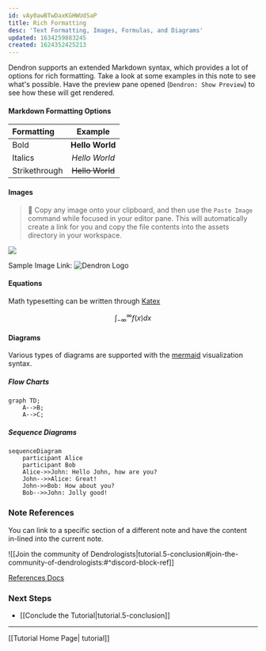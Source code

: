 ```yaml
---
id: vAy0awBTwDaxKGHWUdSaP
title: Rich Formatting
desc: 'Text Formatting, Images, Formulas, and Diagrams'
updated: 1634259883245
created: 1624352425213
---
```


Dendron supports an extended Markdown syntax, which provides a lot of options for rich formatting. Take a look at some examples in this note to see what's possible.  Have the preview pane opened (`Dendron: Show Preview`) to see how these will get rendered.

#### Markdown Formatting Options

|Formatting|Example|
|:---|:---:|
|Bold|**Hello World**|
|Italics|_Hello World_|
|Strikethrough|~~Hello World~~|

#### Images

> 🌱 Copy any image onto your clipboard, and then use the `Paste Image` command while focused in your editor pane. This will automatically create a link for you and copy the file contents into the assets directory in your workspace.

![](/assets/images/2021-10-14-18-05-01.png)

Sample Image Link:
![Dendron Logo](/assets/images/logo_small.png)

#### Equations

Math typesetting can be written through [Katex](https://wiki.dendron.so/notes/b1919663-cc48-4054-b0cf-4b26fe444907.html)

$$
\int_{-\infty}^\infty f(x)dx
$$

#### Diagrams

Various types of diagrams are supported with the [mermaid](https://mermaid-js.github.io/mermaid/#/) visualization syntax.

##### Flow Charts

```mermaid
graph TD;
    A-->B;
    A-->C;
```

##### Sequence Diagrams

```mermaid
sequenceDiagram
    participant Alice
    participant Bob
    Alice->>John: Hello John, how are you?
    John-->>Alice: Great!
    John->>Bob: How about you?
    Bob-->>John: Jolly good!
```

### Note References

You can link to a specific section of a different note and have the content in-lined into the current note.

![[Join the community of Dendrologists|tutorial.5-conclusion#join-the-community-of-dendrologists:#^discord-block-ref]]

[References Docs](https://wiki.dendron.so/notes/f1af56bb-db27-47ae-8406-61a98de6c78c.html#note-reference)

### Next Steps

- [[Conclude the Tutorial|tutorial.5-conclusion]]

---
[[Tutorial Home Page| tutorial]]
